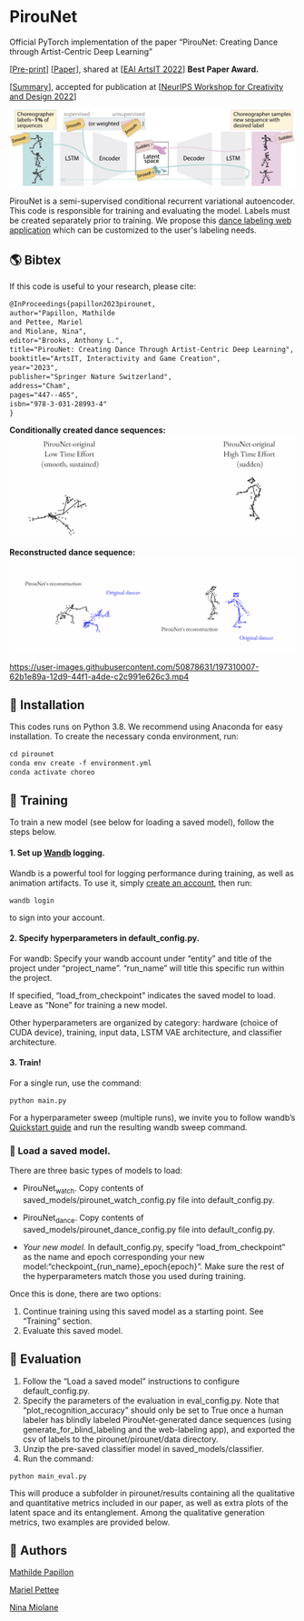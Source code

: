 # PirouNet #

Official PyTorch implementation of the paper “PirouNet: Creating Dance through Artist-Centric Deep Learning”

[[Pre-print](https://arxiv.org/abs/2207.12126)] [[Paper](https://link.springer.com/chapter/10.1007/978-3-031-28993-4_31)], shared at [[EAI ArtsIT 2022](https://artsit.eai-conferences.org/2022/)] **Best Paper Award.** 

[[Summary](https://neuripscreativityworkshop.github.io/2022/papers/ml4cd2022_paper06.pdf)], accepted for publication at [[NeurIPS Workshop for Creativity and Design 2022](https://neuripscreativityworkshop.github.io/2022/#/)]


![Overview of PirouNet's LSTM+VAE architecture.](/images/pirounet_model.jpg)

PirouNet is a semi-supervised conditional recurrent variational autoencoder. This code is responsible for training and evaluating the model. Labels must be created separately prior to training. We propose this [dance labeling web application](https://github.com/mathildepapillon/pirounet_label) which can be customized to the user's labeling needs.


## 🌎 Bibtex ##
If this code is useful to your research, please cite:

```
@InProceedings{papillon2023pirounet,
author="Papillon, Mathilde
and Pettee, Mariel
and Miolane, Nina",
editor="Brooks, Anthony L.",
title="PirouNet: Creating Dance Through Artist-Centric Deep Learning",
booktitle="ArtsIT, Interactivity and Game Creation",
year="2023",
publisher="Springer Nature Switzerland",
address="Cham",
pages="447--465",
isbn="978-3-031-28993-4"
}
```

**Conditionally created dance sequences:**
![Animated dance sequences conditionally created by PirouNet.](/images/side_by_side_pirounet_originals.gif)

**Reconstructed dance sequence:**
![PirouNet reconstructs input dance.](/images/side_by_side_recon.gif)


https://user-images.githubusercontent.com/50878631/197310007-62b1e89a-12d9-44f1-a4de-c2c991e626c3.mp4



## 🏡 Installation ##

This codes runs on Python 3.8. We recommend using Anaconda for easy installation. To create the necessary conda environment, run:
```
cd pirounet
conda env create -f environment.yml
conda activate choreo
```

## 🚀 Training ##

To train a new model (see below for loading a saved model), follow the steps below.

#### 1. Set up [Wandb](https://wandb.ai/home) logging.

Wandb is a powerful tool for logging performance during training, as well as animation artifacts. To use it, simply [create an account](https://wandb.auth0.com/login?state=hKFo2SBNb0U4SjE0ZWN3OGZtbTlJWTRpYkNmU0dUTWZKSDk3Y6FupWxvZ2luo3RpZNkgODhWd254WW1zdG51RTREd0pWOGVKWVVzZkVOZ0dydGqjY2lk2SBWU001N1VDd1Q5d2JHU3hLdEVER1FISUtBQkhwcHpJdw&client=VSM57UCwT9wbGSxKtEDGQHIKABHppzIw&protocol=oauth2&nonce=dEZVS3dvYXFVSjdjZFFGdw%3D%3D&redirect_uri=https%3A%2F%2Fapi.wandb.ai%2Foidc%2Fcallback&response_mode=form_post&response_type=id_token&scope=openid%20profile%20email&signup=true), then run:
```
wandb login
```
to sign into your account.

#### 2. Specify hyperparameters in default_config.py.

For wandb: Specify your wandb account under “entity” and title of the project under “project_name”. “run_name” will title this specific run within the project.

If specified, “load_from_checkpoint” indicates the saved model to load. Leave as “None” for training a new model.

Other hyperparameters are organized by category: hardware (choice of CUDA device), training, input data, LSTM VAE architecture, and classifier architecture.

#### 3. Train!
For a single run, use the command:
```
python main.py
```
For a hyperparameter sweep (multiple runs), we invite you to follow wandb’s [Quickstart guide](https://docs.wandb.ai/guides/sweeps/quickstart) and run the resulting wandb sweep command.

### 📕 Load a saved model.
There are three basic types of models to load:
* $\text{PirouNet}_\text{watch}.$
Copy contents of saved_models/pirounet_watch_config.py file into default_config.py.

* $\text{PirouNet}_\text{dance}.$
Copy contents of saved_models/pirounet_dance_config.py file into default_config.py.

* *Your new model.*
In default_config.py, specify “load_from_checkpoint” as the name and epoch corresponding your new model:“checkpoint_{run_name}_epoch{epoch}”.
Make sure the rest of the hyperparameters match those you used during training.

Once this is done, there are two options:
1. Continue training using this saved model as a starting point. See “Training” section.
2. Evaluate this saved model.

## 🕺 Evaluation ##

1. Follow the “Load a saved model” instructions to configure default_config.py.
2. Specify the parameters of the evaluation in eval_config.py. Note that “plot_recognition_accuracy” should only be set to True once a human labeler has blindly labeled PirouNet-generated dance sequences (using generate_for_blind_labeling and the web-labeling app), and exported the csv of labels to the pirounet/pirounet/data directory.
3. Unzip the pre-saved classifier model in saved_models/classifier.
4. Run the command:
```
python main_eval.py
```
This will produce a subfolder in pirounet/results containing all the qualitative and quantitative metrics included in our paper, as well as extra plots of the latent space and its entanglement. Among the qualitative generation metrics, two examples are provided below.


## 💃 Authors ##
[Mathilde Papillon](https://mathildep.ca)

[Mariel Pettee](https://mariel-pettee.github.io/)

[Nina Miolane](https://www.ninamiolane.com/)
